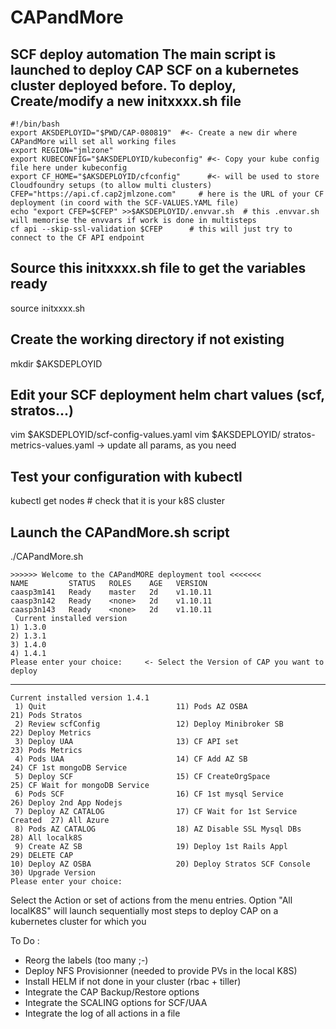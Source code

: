 # CAPandMore
SCF deploy automation
The main script is launched to deploy CAP SCF on a kubernetes cluster deployed before.
To deploy, 
Create/modify a new initxxxx.sh file
------------------------------

    #!/bin/bash
    export AKSDEPLOYID="$PWD/CAP-080819"  #<- Create a new dir where CAPandMore will set all working files
    export REGION="jmlzone"
    export KUBECONFIG="$AKSDEPLOYID/kubeconfig" #<- Copy your kube config file here under kubeconfig
    export CF_HOME="$AKSDEPLOYID/cfconfig"      #<- will be used to store Cloudfoundry setups (to allow multi clusters)
    CFEP="https://api.cf.cap2jmlzone.com"     # here is the URL of your CF deployment (in coord with the SCF-VALUES.YAML file)
    echo "export CFEP=$CFEP" >>$AKSDEPLOYID/.envvar.sh  # this .envvar.sh will memorise the envvars if work is done in multisteps
    cf api --skip-ssl-validation $CFEP      # this will just try to connect to the CF API endpoint

Source this initxxxx.sh file to get the variables ready
-------------------------------------------------------
source initxxxx.sh

Create the working directory if not existing
-------------------------------------------
mkdir $AKSDEPLOYID

Edit your SCF deployment helm chart values (scf, stratos...)
-----------
vim $AKSDEPLOYID/scf-config-values.yaml
vim $AKSDEPLOYID/ stratos-metrics-values.yaml
-> update all params, as you need

Test your configuration with kubectl
--------
kubectl get nodes # check that it is your k8S cluster

Launch the CAPandMore.sh script
-----
./CAPandMore.sh

    >>>>>> Welcome to the CAPandMORE deployment tool <<<<<<<
    NAME         STATUS   ROLES    AGE   VERSION
    caasp3m141   Ready    master   2d    v1.10.11
    caasp3n142   Ready    <none>   2d    v1.10.11
    caasp3n143   Ready    <none>   2d    v1.10.11
     Current installed version
    1) 1.3.0
    2) 1.3.1
    3) 1.4.0
    4) 1.4.1
    Please enter your choice:     <- Select the Version of CAP you want to deploy
---    
    Current installed version 1.4.1
     1) Quit                             11) Pods AZ OSBA                     21) Pods Stratos
     2) Review scfConfig                 12) Deploy Minibroker SB             22) Deploy Metrics
     3) Deploy UAA                       13) CF API set                       23) Pods Metrics
     4) Pods UAA                         14) CF Add AZ SB                     24) CF 1st mongoDB Service
     5) Deploy SCF                       15) CF CreateOrgSpace                25) CF Wait for mongoDB Service
     6) Pods SCF                         16) CF 1st mysql Service             26) Deploy 2nd App Nodejs
     7) Deploy AZ CATALOG                17) CF Wait for 1st Service Created  27) All Azure
     8) Pods AZ CATALOG                  18) AZ Disable SSL Mysql DBs         28) All localk8S
     9) Create AZ SB                     19) Deploy 1st Rails Appl            29) DELETE CAP
    10) Deploy AZ OSBA                   20) Deploy Stratos SCF Console       30) Upgrade Version
    Please enter your choice:

Select the Action or set of actions from the menu entries.
Option "All localK8S" will launch sequentially most steps to deploy CAP on a kubernetes cluster for which you 



To Do :
- Reorg the labels (too many ;-) 
- Deploy NFS Provisionner (needed to provide PVs in the local K8S)
- Install HELM if not done in your cluster (rbac + tiller)
- Integrate the CAP Backup/Restore options
- Integrate the SCALING options for SCF/UAA
- Integrate the log of all actions in a file 




